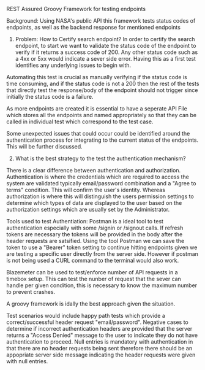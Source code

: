 REST Assured Groovy Framework for testing endpoints


Background: Using NASA's public API this framework tests status codes of endpoints, as well as the backend response for mentioned endpoints

1. Problem: How to Certify search endpoint? 
In order to certify the search endpoint, to start we want to validate the status code of the endpoint to verify if it returns a success code of 200.  Any other status code such as a 4xx or 5xx would indicate a sever side error. Having this as a first test identifies any underlying issues to begin with. 

Automating this test is crucial as manually verifying if the status code is time consuming, and if the status code is not a 200 then the rest of the tests that directly test the response/body of the endpoint should not trigger since initially the status code is a failure. 

As more endpoints are created it is essential to have a seperate API File which stores all the endpoints and named appropriately so that they can be called in individual test which correspond to the test case. 


Some unexpected issues that could occur could be identified around the authentication process for integrating to the current status of the endpoints. This will be further discussed. 


2. What is the best strategy to the test the authentication mechanism?

There is a clear difference between authentication and authorization. Authentication is where the credentials which are required to access the system are validated typically email/password combination and a "Agree to terms" condition. This will confirm the user's identity. Whereas authorization is where this will distinguish the users permission settings to determine which types of data are displayed to the user based on the authorization settings which are usually set by the Administrator. 

Tools used to test Authentiation: Postman is a ideal tool to test authentication especially with some /signin or /signout calls. If refresh tokens are necessary the tokens will be provided in the body after the header requests are satsified. Using the tool Postman we can save the token to use a "Bearer" token setting to continue hitting endpoints given we are testing a specific user directly from the server side. However if postman is not being used a CURL command to the terminal would also work. 

Blazemeter can be used to test/enforce number of API requests in a timebox setup. This can test the nunber of request that the sever can handle per given condition, this is necessary to know the maximum number to prevent crashes. 


A groovy framework is idally the best approach given the situation. 

Test scenarios would include happy path tests which provide a correct/successful header request "email/password". Negative cases to determine if incorrect authentication headers are provided that the server returns a "Access Denied" message to the user to indicate they do not have authentication to proceed. Null entries is mandatory with authentication in that there are no header requests being sent therefore there should be an appopriate server side message indicating the header requests were given with null entries. 

